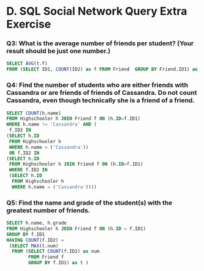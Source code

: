 # D. SQL Social Network Query Extra Exercise


### Q3: What is the average number of friends per student? (Your result should be just one number.) 
```SQL
SELECT AVG(t.f)
FROM (SELECT ID1, COUNT(ID2) as f FROM Friend  GROUP BY Friend.ID1) as t
```


### Q4: Find the number of students who are either friends with Cassandra or are friends of friends of Cassandra. Do not count Cassandra, even though technically she is a friend of a friend. 
```SQL
SELECT COUNT(h.name)
FROM Highschooler h JOIN Friend f ON (h.ID=f.ID1)
WHERE h.name != 'Cassandra' AND (
 f.ID2 IN 
(SELECT h.ID
 FROM Highschooler h
 WHERE h.name = ('Cassandra'))
 OR f.ID2 IN
(SELECT h.ID 
 FROM Highschooler h JOIN Friend f ON (h.ID=f.ID1)
 WHERE f.ID2 IN 
 (SELECT h.ID
  FROM Highschooler h
  WHERE h.name = ('Cassandra'))))
```

### Q5: Find the name and grade of the student(s) with the greatest number of friends. 
```SQL
SELECT h.name, h.grade
FROM Highschooler h JOIN Friend f ON (h.ID = f.ID1)
GROUP BY f.ID1
HAVING COUNT(f.ID2) = 
 (SELECT MAX(t.num)
  FROM (SELECT COUNT(f.ID2) as num
        FROM Friend f
        GROUP BY f.ID1) as t )
```
